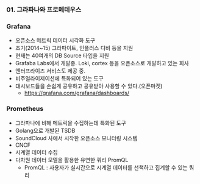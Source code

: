 ### 01. 그라파나와 프로메테우스
### Grafana
- 오픈소스 메트릭 데이터 시각화 도구
- 초기(2014~15) 그라파이트, 인플러스 디비 등을 지원
- 현재는 40여개의 DB Source 타입을 지원
- Grafaba Labs에서 개발중. Loki, cortex 등을 오픈소스로 개발하고 있는 회사
- 엔터프라이즈 서비스도 제공 중.
- 비주얼라이제이션에 특화되어 있는 도구
- 대시보드들을 손쉽게 공유하고 공유받아 사용할 수 있다.(오픈마켓)
  - https://grafana.com/grafana/dashboards/

### Prometheus
- 그라파나에 비해 메트릭을 수집하는데 특화된 도구
- Golang으로 개발된 TSDB
- SoundCloud 사에서 시작한 오픈소스 모니터링 시스템
- CNCF
- 시계열 데이터 수집
- 다차원 데이터 모델을 활용한 유연한 쿼리 PromQL
  - PromQL : 사용자가 실시간으로 시계열 데이터를 선책하고 집계할 수 있는 쿼리
